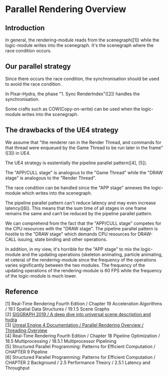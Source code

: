 # Parallel Rendering Overview

## Introduction  
In general, the rendering-module reads from the scenegraph(\[1\]) while the logic-module writes into the scenegraph. It's the scenegraph where the race condition occurs.  

## Our parallel strategy

Since there occurs the race condition, the synchronisation should be used to avoid the race condition.  

In Pixar-Hydra, the phase "1. Sync RenderIndex"(\[2\]) handles the synchronisation.  

Some crafts such as COW(Copy-on-write) can be used when the logic-module writes into the scenegraph.

## The drawbacks of the UE4 strategy  

We assume that "the renderer ran in the Render Thread, and commands for that thread were enqueued by the Game Thread to be run later in the frame"(\[3\]) in UE4.  

The UE4 strategy is esstentially the pipeline parallel pattern(\[4\], \[5\]).  

The "APP/CULL stage" is analogous to the "Game Thread" while the "DRAW stage" is analogous to the "Render Thread".  

The race condition can be handled since the "APP stage" annexes the logic-module which writes into the scenegraph.

The pipeline parallel pattern can't reduce latency and may even increase latency(\[6\]). This means that the sum time of all stages in one frame remains the same and can‘t be reduced by the pipeline parallel pattern.  

We can comprehend from the fact that the "APP/CULL stage" competes for the CPU resources with the "DRAW stage". The pipeline parallel pattern is hostile to the "DRAW stage" which demands CPU resources for DRAW-CALL issuing, state binding and other operations.  

In addition, in my view, it's horrible for the "APP stage" to mix the logic-module and the updating operations (skeleton animating, particle animating, et cetera) of the rendering-module since the frequency of the operations varies significantly between the two modules. The frequency of the updating operations of the rendering-module is 60 FPS while the frequency of the logic-module is much lower.


## Reference
\[1\] Real-Time Rendering Fourth Edition / Chapter 19 Acceleration Algorithms / 19.1 Spatial Data Structures / 19.1.5 Scene Graphs  
\[2\] [SIGGRAPH 2019 / A deep dive into universal scene description and hydra](http://graphics.pixar.com/usd/files/Siggraph2019_Hydra.pdf)  
\[3\] [Unreal Engine 4 Documentation / Parallel Rendering Overview / Threading Overview](https://docs.unrealengine.com/en-US/ProgrammingAndScripting/Rendering/ParallelRendering/index.html#threadingoverview)  
\[4\] Real-Time Rendering Fourth Edition / Chapter 18 Pipeline Optimization / 18.5 Multiprocessing / 18.5.1 Multiprocessor Pipelining  
\[5\] Structured Parallel Programming: Patterns for Efficient Computation / CHAPTER 9 Pipeline  
\[6\] Structured Parallel Programming: Patterns for Efficient Computation / CHAPTER 2 Background / 2.5 Performance Theory / 2.5.1 Latency and Throughput 

   
